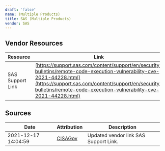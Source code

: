 ```yaml
---
draft: 'false'
name: (Multiple Products)
title: SAS (Multiple Products)
vendor: SAS
---
```


## Vendor Resources
| Resource | Link |
| --- | --- |
| SAS Support Link | [https://support.sas.com/content/support/en/security-bulletins/remote-code-execution-vulnerability-cve-2021-44228.html](https://support.sas.com/content/support/en/security-bulletins/remote-code-execution-vulnerability-cve-2021-44228.html) |



## Sources
| Date | Attribution | Description |
| --- | --- | --- |
| 2021-12-17 14:04:59 | [CISAGov](https://raw.githubusercontent.com/cisagov/log4j-affected-db/develop/README.md) | Updated vendor link SAS Support Link.  |
